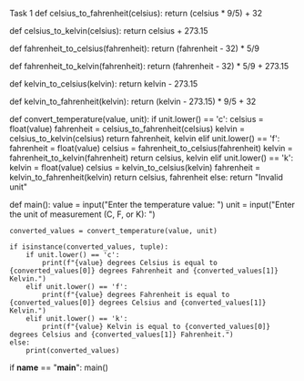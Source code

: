 Task 1
def celsius_to_fahrenheit(celsius):
    return (celsius * 9/5) + 32

def celsius_to_kelvin(celsius):
    return celsius + 273.15

def fahrenheit_to_celsius(fahrenheit):
    return (fahrenheit - 32) * 5/9

def fahrenheit_to_kelvin(fahrenheit):
    return (fahrenheit - 32) * 5/9 + 273.15

def kelvin_to_celsius(kelvin):
    return kelvin - 273.15

def kelvin_to_fahrenheit(kelvin):
    return (kelvin - 273.15) * 9/5 + 32

def convert_temperature(value, unit):
    if unit.lower() == 'c':
        celsius = float(value)
        fahrenheit = celsius_to_fahrenheit(celsius)
        kelvin = celsius_to_kelvin(celsius)
        return fahrenheit, kelvin
    elif unit.lower() == 'f':
        fahrenheit = float(value)
        celsius = fahrenheit_to_celsius(fahrenheit)
        kelvin = fahrenheit_to_kelvin(fahrenheit)
        return celsius, kelvin
    elif unit.lower() == 'k':
        kelvin = float(value)
        celsius = kelvin_to_celsius(kelvin)
        fahrenheit = kelvin_to_fahrenheit(kelvin)
        return celsius, fahrenheit
    else:
        return "Invalid unit"

def main():
    value = input("Enter the temperature value: ")
    unit = input("Enter the unit of measurement (C, F, or K): ")

    converted_values = convert_temperature(value, unit)

    if isinstance(converted_values, tuple):
        if unit.lower() == 'c':
            print(f"{value} degrees Celsius is equal to {converted_values[0]} degrees Fahrenheit and {converted_values[1]} Kelvin.")
        elif unit.lower() == 'f':
            print(f"{value} degrees Fahrenheit is equal to {converted_values[0]} degrees Celsius and {converted_values[1]} Kelvin.")
        elif unit.lower() == 'k':
            print(f"{value} Kelvin is equal to {converted_values[0]} degrees Celsius and {converted_values[1]} Fahrenheit.")
    else:
        print(converted_values)

if __name__ == "__main__":
    main()
